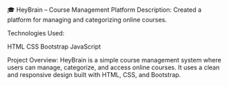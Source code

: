 🎓 HeyBrain – Course Management Platform
Description:
Created a platform for managing and categorizing online courses.

Technologies Used:

HTML
CSS
Bootstrap
JavaScript

Project Overview:
HeyBrain is a simple course management system where users can manage, categorize, and access online courses. It uses a clean and responsive design built with HTML, CSS, and Bootstrap.

